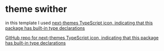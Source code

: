 # theme swither

in this template I used [next-themes TypeScript icon, indicating that this package has built-in type declarations](https://www.npmjs.com/package/next-themes)

[GitHub repo for next-themes TypeScript icon, indicating that this package has built-in type declarations](https://github.com/pacocoursey/next-themes/tree/main/examples/with-app-dir)
